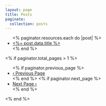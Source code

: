 ```yaml
---
layout: page
title: Posts
paginate:
  collection: posts
---
```


<ul class="posts">
  <% paginator.resources.each do |post| %>
    <li>
      <a href="<%= post.relative_url %>"><%= post.data.title %></a>
    </li>
  <% end %>
</ul>

<% if paginator.total_pages > 1 %>
  <ul class="pagination">
    <% if paginator.previous_page %>
    <li class="previous-page">
      <a href="<%= paginator.previous_page_path %>">&#8249; Previous Page</a>
    </li>
    <% end %>
    <% if paginator.next_page %>
    <li class="next-page">
      <a href="<%= paginator.next_page_path %>">Next Page &#8250;</a>
    </li>
    <% end %>
  </ul>
<% end %>

